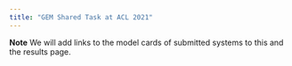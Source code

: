 ```yaml
---
title: "GEM Shared Task at ACL 2021"
---
```


**Note** We will add links to the model cards of submitted systems to this and the results page. 



